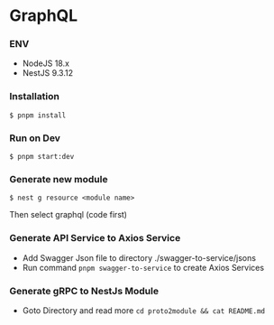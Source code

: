 # GraphQL 

### ENV 
- NodeJS 18.x
- NestJS 9.3.12 

### Installation 
``` 
$ pnpm install 
``` 

### Run on Dev 
``` 
$ pnpm start:dev
```

### Generate new module 
``` 
$ nest g resource <module name>
``` 
Then select graphql (code first)

### Generate API Service to Axios Service 
- Add Swagger Json file to directory ./swagger-to-service/jsons
- Run command `pnpm swagger-to-service` to create Axios Services


### Generate gRPC to NestJs Module 
- Goto Directory and read more `cd proto2module && cat README.md`